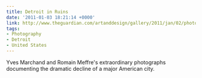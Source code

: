 ```yaml
---
title: Detroit in Ruins
date: '2011-01-03 18:21:14 +0000'
link: http://www.theguardian.com/artanddesign/gallery/2011/jan/02/photography-detroit
tags:
- Photography
- Detroit
- United States
---
```

Yves Marchand and Romain Meffre's extraordinary photographs documenting the dramatic decline of a major American city.
